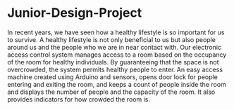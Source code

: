 # Junior-Design-Project
In recent years, we have seen how a healthy lifestyle is so important for us to survive. A healthy lifestyle is not only beneficial to us but also people around us and the people who we are in near contact with. Our electronic access control system manages access to a room based on the occupancy of the room for healthy individuals. By guaranteeing that the space is not overcrowded, the system permits healthy people to enter. An easy access machine created using Arduino and sensors, opens door lock for people entering and exiting the room, and keeps a count of people inside the room and displays the number of people and the capacity of the room. It also provides indicators for how crowded the room is.
